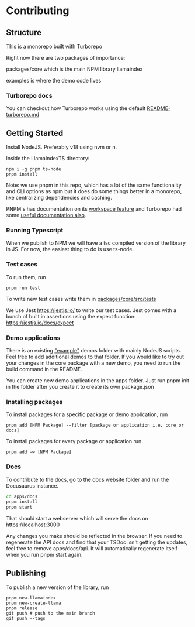 # Contributing

## Structure

This is a monorepo built with Turborepo

Right now there are two packages of importance:

packages/core which is the main NPM library llamaindex

examples is where the demo code lives

### Turborepo docs

You can checkout how Turborepo works using the default [README-turborepo.md](/README-turborepo.md)

## Getting Started

Install NodeJS. Preferably v18 using nvm or n.

Inside the LlamaIndexTS directory:

```
npm i -g pnpm ts-node
pnpm install
```

Note: we use pnpm in this repo, which has a lot of the same functionality and CLI options as npm but it does do some things better in a monorepo, like centralizing dependencies and caching.

PNPM's has documentation on its [workspace feature](https://pnpm.io/workspaces) and Turborepo had some [useful documentation also](https://turbo.build/repo/docs/core-concepts/monorepos/running-tasks).

### Running Typescript

When we publish to NPM we will have a tsc compiled version of the library in JS. For now, the easiest thing to do is use ts-node.

### Test cases

To run them, run

```
pnpm run test
```

To write new test cases write them in [packages/core/src/tests](/packages/core/src/tests)

We use Jest https://jestjs.io/ to write our test cases. Jest comes with a bunch of built in assertions using the expect function: https://jestjs.io/docs/expect

### Demo applications

There is an existing ["example"](/examples/README.md) demos folder with mainly NodeJS scripts. Feel free to add additional demos to that folder. If you would like to try out your changes in the core package with a new demo, you need to run the build command in the README.

You can create new demo applications in the apps folder. Just run pnpm init in the folder after you create it to create its own package.json

### Installing packages

To install packages for a specific package or demo application, run

```
pnpm add [NPM Package] --filter [package or application i.e. core or docs]
```

To install packages for every package or application run

```
pnpm add -w [NPM Package]
```

### Docs

To contribute to the docs, go to the docs website folder and run the Docusaurus instance.

```bash
cd apps/docs
pnpm install
pnpm start
```

That should start a webserver which will serve the docs on https://localhost:3000

Any changes you make should be reflected in the browser. If you need to regenerate the API docs and find that your TSDoc isn't getting the updates, feel free to remove apps/docs/api. It will automatically regenerate itself when you run pnpm start again.

## Publishing

To publish a new version of the library, run

```shell
pnpm new-llamaindex
pnpm new-create-llama
pnpm release
git push # push to the main branch
git push --tags
```
